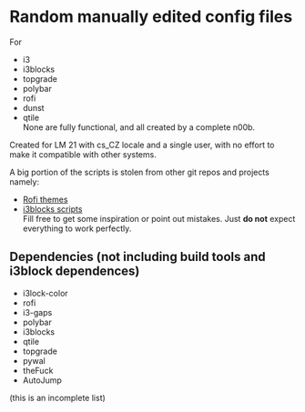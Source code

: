 # Random manually edited config files
For
- i3
- i3blocks
- topgrade
- polybar
- rofi
- dunst
- qtile  
None are fully functional, and all created by a complete n00b.  

Created for LM 21 with cs_CZ locale and a single user, with no effort to make it compatible with other systems.  

A big portion of the scripts is stolen from other git repos and projects namely:
- [Rofi themes](https://github.com/adi1090x/rofi)
- [i3blocks scripts](https://github.com/vivien/i3blocks-contrib)  
Fill free to get some inspiration or point out mistakes. Just **do not** expect everything to work perfectly.
## Dependencies (not including build tools and i3block dependences)

- i3lock-color
- rofi
- i3-gaps
- polybar
- i3blocks
- qtile
- topgrade  
- pywal
- theFuck 
- AutoJump   

(this is an incomplete list)
